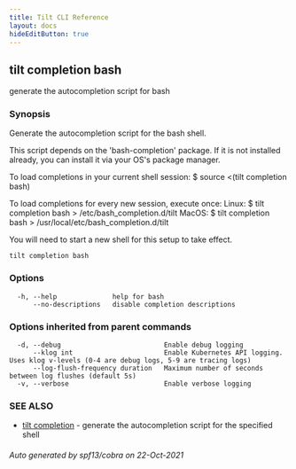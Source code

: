```yaml
---
title: Tilt CLI Reference
layout: docs
hideEditButton: true
---
```

## tilt completion bash

generate the autocompletion script for bash

### Synopsis


Generate the autocompletion script for the bash shell.

This script depends on the 'bash-completion' package.
If it is not installed already, you can install it via your OS's package manager.

To load completions in your current shell session:
$ source <(tilt completion bash)

To load completions for every new session, execute once:
Linux:
  $ tilt completion bash > /etc/bash_completion.d/tilt
MacOS:
  $ tilt completion bash > /usr/local/etc/bash_completion.d/tilt

You will need to start a new shell for this setup to take effect.
  

```
tilt completion bash
```

### Options

```
  -h, --help              help for bash
      --no-descriptions   disable completion descriptions
```

### Options inherited from parent commands

```
  -d, --debug                          Enable debug logging
      --klog int                       Enable Kubernetes API logging. Uses klog v-levels (0-4 are debug logs, 5-9 are tracing logs)
      --log-flush-frequency duration   Maximum number of seconds between log flushes (default 5s)
  -v, --verbose                        Enable verbose logging
```

### SEE ALSO

* [tilt completion](tilt_completion.html)	 - generate the autocompletion script for the specified shell

###### Auto generated by spf13/cobra on 22-Oct-2021
